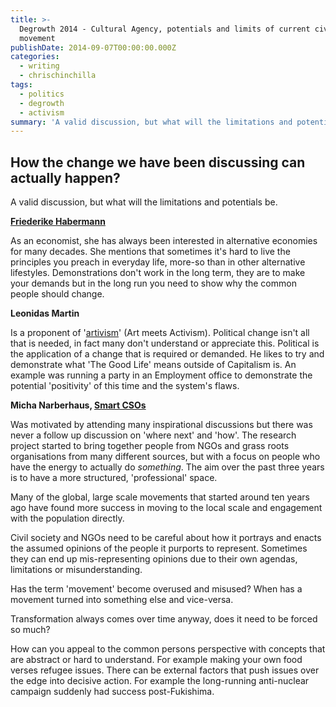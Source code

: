 ```yaml
---
title: >-
  Degrowth 2014 - Cultural Agency, potentials and limits of current civic
  movement
publishDate: 2014-09-07T00:00:00.000Z
categories:
  - writing
  - chrischinchilla
tags:
  - politics
  - degrowth
  - activism
summary: 'A valid discussion, but what will the limitations and potentials be.'
---
```


## How the change we have been discussing can actually happen?

A valid discussion, but what will the limitations and potentials be.

**[Friederike Habermann](https://www.leuphana.de/nage-tagung/programm/referierende/friederike-habermann.html)**

As an economist, she has always been interested in alternative economies for many decades. She mentions that sometimes it's hard to live the principles you preach in everyday life, more-so than in other alternative lifestyles. Demonstrations don't work in the long term, they are to make your demands but in the long run you need to show why the common people should change.

**Leonidas Martin**

Is a proponent of '[artivism](https://artisticactivism.org/)' (Art meets Activism). Political change isn't all that is needed, in fact many don't understand or appreciate this. Political is the application of a change that is required or demanded. He likes to try and demonstrate what 'The Good Life' means outside of Capitalism is. An example was running a party in an Employment office to demonstrate the potential 'positivity' of this time and the system's flaws.

**Micha Narberhaus, [Smart CSOs](https://www.smart-csos.org/)**

Was motivated by attending many inspirational discussions but there was never a follow up discussion on 'where next' and 'how'. The research project started to bring together people from NGOs and grass roots organisations from many different sources, but with a focus on people who have the energy to actually do _something_. The aim over the past three years is to have a more structured, 'professional' space.

Many of the global, large scale movements that started around ten years ago have found more success in moving to the local scale and engagement with the population directly.

Civil society and NGOs need to be careful about how it portrays and enacts the assumed opinions of the people it purports to represent. Sometimes they can end up mis-representing opinions due to their own agendas, limitations or misunderstanding.

Has the term 'movement' become overused and misused? When has a movement turned into something else and vice-versa.

Transformation always comes over time anyway, does it need to be forced so much?

How can you appeal to the common persons perspective with concepts that are abstract or hard to understand. For example making your own food verses refugee issues. There can be external factors that push issues over the edge into decisive action. For example the long-running anti-nuclear campaign suddenly had success post-Fukishima.
